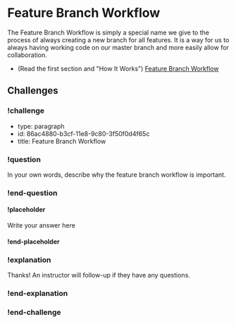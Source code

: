 # Feature Branch Workflow

The Feature Branch Workflow is simply a special name we give to the process of always creating a new branch for all features. It is a way for us to always having working code on our master branch and more easily allow for collaboration.

* (Read the first section and "How It Works") [Feature Branch Workflow](https://www.atlassian.com/git/tutorials/comparing-workflows#feature-branch-workflow)

## Challenges

<!-- Question -->

### !challenge

* type: paragraph
* id: 86ac4880-b3cf-11e8-9c80-3f50f0d4f65c
* title: Feature Branch Workflow

### !question

In your own words, describe why the feature branch workflow is important.

### !end-question

#### !placeholder

Write your answer here

#### !end-placeholder

### !explanation

Thanks! An instructor will follow-up if they have any questions.

### !end-explanation

### !end-challenge
